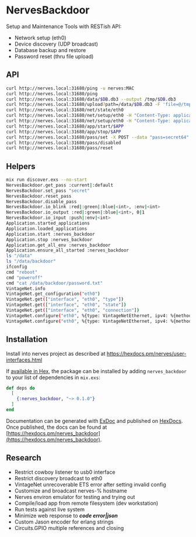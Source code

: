 # NervesBackdoor

Setup and Maintenance Tools with RESTish API:

- Network setup (eth0)
- Device discovery (UDP broadcast)
- Database backup and restore
- Password reset (thru file upload) 

## API

```bash
curl http://nerves.local:31680/ping -u nerves:MAC
curl http://nerves.local:31680/ping
curl http://nerves.local:31680/data/$DB.db3 --output /tmp/$DB.db3
curl http://nerves.local:31680/upload?path=/data/$DB.db3 -F 'file=@/tmp/$DB.db3'
curl http://nerves.local:31680/net/state/eth0
curl http://nerves.local:31680/net/setup/eth0 -H "Content-Type: application/json" -X POST -d '{"method":"dhcp"}'
curl http://nerves.local:31680/net/setup/eth0 -H "Content-Type: application/json" -X POST -d '{"method":"static", "address":"10.77.4.100", "prefix_length":8, "gateway":"10.77.0.1", "name_servers":["10.77.0.1"]}'
curl http://nerves.local:31680/app/start/$APP
curl http://nerves.local:31680/app/stop/$APP
curl http://nerves.local:31680/pass/set -X POST --data "pass=secret64"
curl http://nerves.local:31680/pass/disabled
curl http://nerves.local:31680/pass/reset
```

## Helpers

```bash
mix run discover.exs --no-start
NervesBackdoor.get_pass :current|:default
NervesBackdoor.set_pass "secret"
NervesBackdoor.reset_pass
NervesBackdoor.disable_pass
NervesBackdoor.io_blink :red|:green|:blue|<int>, :env|<int>
NervesBackdoor.io_output :red|:green|:blue|<int>, 0|1
NervesBackdoor.io_input :push|:env|<int>
Application.started_applications
Application.loaded_applications
Application.start :nerves_backdoor
Application.stop :nerves_backdoor
Application.get_all_env :nerves_backdoor
Application.ensure_all_started :nerves_backdoor
ls "/data"
ls "/data/backdoor"
ifconfig
cmd "reboot"
cmd "poweroff"
cmd "cat /data/backdoor/password.txt"
VintageNet.info
VintageNet.get_configuration("eth0")
VintageNet.get(["interface", "eth0", "type"])
VintageNet.get(["interface", "eth0", "state"])
VintageNet.get(["interface", "eth0", "connection"])
VintageNet.configure("eth0", %{type: VintageNetEthernet, ipv4: %{method: :dhcp}})
VintageNet.configure("eth0", %{type: VintageNetEthernet, ipv4: %{method: :static, address: "10.77.4.100", prefix_length: 8, gateway: "10.77.0.1", name_servers: ["10.77.0.1"]}})
```

## Installation

Install into nerves project as described at https://hexdocs.pm/nerves/user-interfaces.html

If [available in Hex](https://hex.pm/docs/publish), the package can be installed
by adding `nerves_backdoor` to your list of dependencies in `mix.exs`:

```elixir
def deps do
  [
    {:nerves_backdoor, "~> 0.1.0"}
  ]
end
```

Documentation can be generated with [ExDoc](https://github.com/elixir-lang/ex_doc)
and published on [HexDocs](https://hexdocs.pm). Once published, the docs can
be found at [https://hexdocs.pm/nerves_backdoor](https://hexdocs.pm/nerves_backdoor).

## Research

- Restrict cowboy listener to usb0 interface
- Restrict discovery broadcast to eth0
- VintageNet unrecoverable ETS error after setting invalid config
- Customize and broadcast nerves-% hostname
- Nerves environ emulator for testing and trying out
- Compile/load app from remote filesystem (dev workstation)
- Run tests against live system
- Minimize web response to ___code error|json___
- Custom Jason encoder for erlang strings
- Circuits.GPIO multiple references and closing